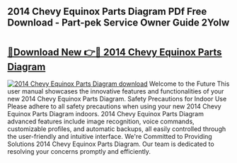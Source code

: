 ## 2014 Chevy Equinox Parts Diagram PDf Free Download - Part-pek Service Owner Guide 2YoIw

# <h2><a href="http://dfo4xk.blite.top/?on=2014+Chevy+Equinox+Parts+Diagram">🔗Download New 👉🔴 2014 Chevy Equinox Parts Diagram</a></h2>

[![2014 Chevy Equinox Parts Diagram download](https://i.imgur.com/lujVjoI.png)](http://dfo4xk.blite.top/?on=2014+Chevy+Equinox+Parts+Diagram)
Welcome to the Future This user manual showcases the innovative features and functionalities of your new 2014 Chevy Equinox Parts Diagram. Safety Precautions for Indoor Use Please adhere to all safety precautions when using your new 2014 Chevy Equinox Parts Diagram indoors. 2014 Chevy Equinox Parts Diagram advanced features include image recognition, voice commands, customizable profiles, and automatic backups, all easily controlled through the user-friendly and intuitive interface. We're Committed to Providing Solutions 2014 Chevy Equinox Parts Diagram. Our team is dedicated to resolving your concerns promptly and efficiently.
